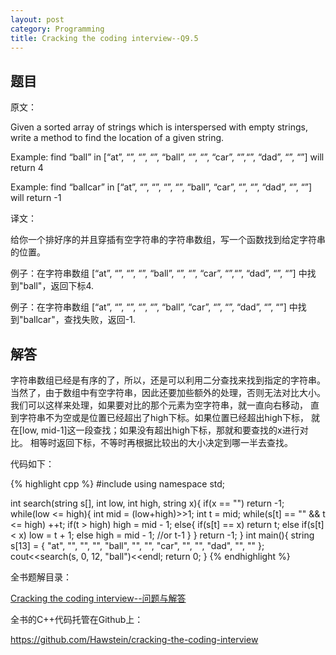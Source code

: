```yaml
---
layout: post
category: Programming
title: Cracking the coding interview--Q9.5
---
```


## 题目

原文：

Given a sorted array of strings which is interspersed with empty 
strings, write a method to find the location of a given string.

Example: find “ball” in
[“at”, “”, “”, “”, “ball”, “”, “”, “car”, “”,“”, “dad”, “”, “”]
will return 4

Example: find “ballcar” in
[“at”, “”, “”, “”, “”, “ball”, “car”, “”, “”, “dad”, “”, “”]
will return -1

译文：

给你一个排好序的并且穿插有空字符串的字符串数组，写一个函数找到给定字符串的位置。

例子：在字符串数组
[“at”, “”, “”, “”, “ball”, “”, “”, “car”, “”,“”, “dad”, “”, “”]
中找到"ball"，返回下标4.

例子：在字符串数组
[“at”, “”, “”, “”, “”, “ball”, “car”, “”, “”, “dad”, “”, “”]
中找到"ballcar"，查找失败，返回-1.

## 解答

字符串数组已经是有序的了，所以，还是可以利用二分查找来找到指定的字符串。
当然了，由于数组中有空字符串，因此还要加些额外的处理，否则无法对比大小。
我们可以这样来处理，如果要对比的那个元素为空字符串，就一直向右移动，
直到字符串不为空或是位置已经超出了high下标。如果位置已经超出high下标，
就在[low, mid-1]这一段查找；如果没有超出high下标，那就和要查找的x进行对比。
相等时返回下标，不等时再根据比较出的大小决定到哪一半去查找。

代码如下：

{% highlight cpp %}
#include <iostream>
using namespace std;

int search(string s[], int low, int high, string x){
    if(x == "") return -1;	
    while(low <= high){
        int mid = (low+high)>>1;
        int t = mid;
        while(s[t] == "" && t <= high) ++t;
        if(t > high) high = mid - 1;
        else{
            if(s[t] == x) return t;
            else if(s[t] < x) low = t + 1;
            else high = mid - 1; //or t-1
        }
    }
    return -1;
}
int main(){
    string s[13] = {
        "at", "", "", "", "ball", "", "", "car", "", "", "dad", "", ""
    };
    cout<<search(s, 0, 12, "ball")<<endl;
    return 0;
}
{% endhighlight %}

全书题解目录：

[Cracking the coding interview--问题与解答](/posts/ctci-solutions-contents.html)

全书的C++代码托管在Github上：

<https://github.com/Hawstein/cracking-the-coding-interview>
